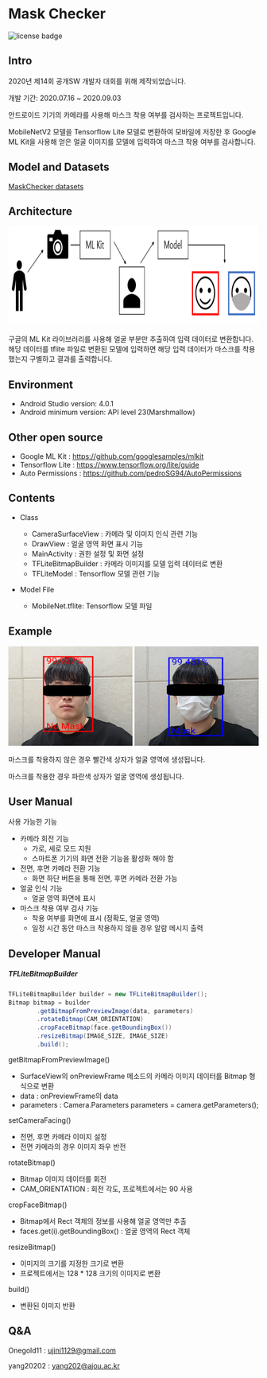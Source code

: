 Mask Checker
============
![license badge](https://img.shields.io/github/license/Onegold11/MaskChecker_Android)

Intro
------
2020년 제14회 공개SW 개발자 대회를 위해 제작되었습니다.

개발 기간: 2020.07.16 ~ 2020.09.03

안드로이드 기기의 카메라를 사용해 마스크 착용 여부를 검사하는 프로젝트입니다.

MobileNetV2 모델을 Tensorflow Lite 모델로 변환하여 모바일에 저장한 후
Google ML Kit을 사용해 얻은 얼굴 이미지를 모델에 입력하여 마스크 착용 여부를 검사합니다.

Model and Datasets
------------------
[MaskChecker datasets][mask_checker_dataset]

[mask_checker_dataset]: https://github.com/Onegold11/mask_checker_dataset

Architecture
------------
<img src="./readme_image/03.png" width="600" height="200">

 구글의 ML Kit 라이브러리를 사용해 얼굴 부분만 추출하여 입력 데이터로 변환합니다. 해당 데이터를 tflite 파일로 변환된 모델에 입력하면 해당 입력 데이터가 마스크를 착용했는지 구별하고 결과를 출력합니다.


Environment
------------
+ Android Studio version: 4.0.1
+ Android minimum version: API level 23(Marshmallow)

Other open source
-----------------
+ Google ML Kit : https://github.com/googlesamples/mlkit
+ Tensorflow Lite : https://www.tensorflow.org/lite/guide
+ Auto Permissions : https://github.com/pedroSG94/AutoPermissions

Contents
--------
+ Class
  + CameraSurfaceView : 카메라 및 이미지 인식 관련 기능
  + DrawView : 얼굴 영역 화면 표시 기능
  + MainActivity : 권한 설정 및 화면 설정
  + TFLiteBitmapBuilder : 카메라 이미지를 모델 입력 데이터로 변환
  + TFLiteModel : Tensorflow 모델 관련 기능

+ Model File
  + MobileNet.tflite: Tensorflow 모델 파일

Example
-------
<img src="./readme_image/01.png" width="250" height="200">
<img src="./readme_image/02.png" width="250" height="200">

마스크를 착용하지 않은 경우 빨간색 상자가 얼굴 영역에 생성됩니다.

마스크를 착용한 경우 파란색 상자가 얼굴 영역에 생성됩니다.

User Manual
------
사용 가능한 기능
  + 카메라 회전 기능
    + 가로, 세로 모드 지원
    + 스마트폰 기기의 화면 전환 기능을 활성화 해야 함
  + 전면, 후면 카메라 전환 기능
    + 화면 하단 버튼을 통해 전면, 후면 카메라 전환 가능
  + 얼굴 인식 기능
    + 얼굴 영역 화면에 표시
  + 마스크 착용 여부 검사 기능
    + 착용 여부를 화면에 표시 (정확도, 얼굴 영역)
    + 일정 시간 동안 마스크 착용하지 않을 경우 알람 메시지 출력


Developer Manual
------
##### TFLiteBitmapBuilder
  ```java
  TFLiteBitmapBuilder builder = new TFLiteBitmapBuilder();
  Bitmap bitmap = builder
          .getBitmapFromPreviewImage(data, parameters)
          .rotateBitmap(CAM_ORIENTATION)
          .cropFaceBitmap(face.getBoundingBox())
          .resizeBitmap(IMAGE_SIZE, IMAGE_SIZE)
          .build();
  ```
  getBitmapFromPreviewImage()
  + SurfaceView의 onPreviewFrame 메소드의 카메라 이미지 데이터를 Bitmap 형식으로 변환
  + data : onPreviewFrame의 data
  + parameters : Camera.Parameters parameters = camera.getParameters();

setCameraFacing()
  + 전면, 후면 카메라 이미지 설정
  + 전면 카메라의 경우 이미지 좌우 반전

rotateBitmap()
  + Bitmap 이미지 데이터를 회전
  + CAM_ORIENTATION : 회전 각도, 프로젝트에서는 90 사용

cropFaceBitmap()
  + Bitmap에서 Rect 객체의 정보를 사용해 얼굴 영역만 추출
  + faces.get(i).getBoundingBox() : 얼굴 영역의 Rect 객체

resizeBitmap()
  + 이미지의 크기를 지정한 크기로 변환
  + 프로젝트에서는 128 * 128 크기의 이미지로 변환

build()
  + 변환된 이미지 반환

Q&A
---
Onegold11 : ujini1129@gmail.com

yang20202 : yang202@ajou.ac.kr
